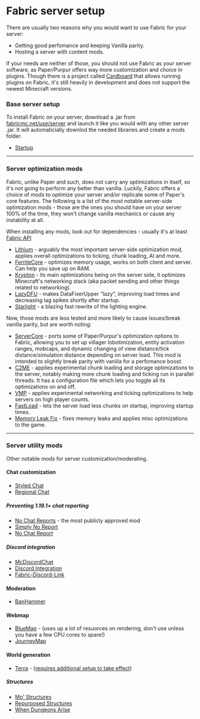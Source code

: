 # Fabric server setup
There are usually two reasons why you would want to use Fabric for your server:

- Getting good perfomance and keeping Vanilla parity.
- Hosting a server with content mods.

If your needs are neither of those, you should not use Fabric as your server software, as Paper/Purpur offers way more customization and choice in plugins.
Though there is a project called [Cardboard](https://github.com/CardboardPowered/cardboard) that allows running plugins on Fabric, it's still heavily in development and does not support the newest Minecraft versions.

### Base server setup
To install Fabric on your server, download a .jar from [fabricmc.net/use/server](fabricmc.net/use/server) and launch it like you would with any other server .jar. It will automaticially downlod the needed libraries and create a mods folder.

- [Startup](startup_guide)

---

### Server optimization mods
Fabric, unlike Paper and such, does not carry any optimizations in itself, so it's not going to perform any better than vanilla.
Luckily, Fabric offers a choice of mods to optimize your server and/or replicate some of Paper's core features. The following is a list of the most notable server-side optimization mods - those are the ones you should have on your server 100% of the time, they won't change vanilla mechanics or cause any instability at all.

When installing any mods, look out for dependencies - usually it's at least [Fabric API]()

- [Lithium](https://modrinth.com/mod/lithium) - arguably the most important server-side optimization mod, applies overall optimizations to ticking, chunk loading, AI and more.
- [FerriteCore](https://modrinth.com/mod/ferrite-core) - optimizes memory usage, works on both client and server. Can help you save up on RAM.
- [Krypton](https://modrinth.com/mod/krypton) - its main optimizations being on the server side, it optimizes Minecraft's networking stack (aka packet sending and other things related to networking).
- [LazyDFU](https://modrinth.com/mod/lazydfu) - makes DataFixerUpper "lazy", improving load times and decreasing lag spikes shortly after startup. 
- [Starlight](https://modrinth.com/mod/starlight) - a blazing fast rewrite of the lighting engine.

Now, those mods are less tested and more likely to cause issues/break vanilla parity, but are worth noting:

- [ServerCore](https://modrinth.com/mod/servercore) - ports some of Paper/Purpur's optimization options to Fabric, allowing you to set up villager lobotimization, entity activation ranges, mobcaps, and dynamic changing of view distance/tick distance/simulation distance depending on server load. This mod is intended to slightly break parity with vanilla for a perfomance boost.
- [C2ME](https://modrinth.com/mod/c2me-fabric) - applies experimental chunk loading and storage optimizations to the server, notably making more chunk loading and ticking run in parallel threads. It has a configuration file which lets you toggle all its optimizations on and off.
- [VMP](https://modrinth.com/mod/vmp-fabric) - applies experimental networking and ticking optimizations to help servers on high player counts.
- [FastLoad](https://modrinth.com/mod/fastload) - lets the server load less chunks on startup, improving startup times.
- [Memory Leak Fix](https://modrinth.com/mod/memoryleakfix) - fixes memory leaks and applies misc optimizations to the game.

---

### Server utility mods

Other notable mods for server customization/moderating.

#### Chat customization

- [Styled Chat](https://modrinth.com/mod/styled-chat)
- [Regional Chat](https://modrinth.com/mod/regional-chat)

##### Preventing 1.19.1+ chat reporting

- [No Chat Reports](https://modrinth.com/mod/no-chat-reports) - the most publicly approved mod
- [Simply No Report](https://modrinth.com/mod/simply-no-report)
- [No Chat Report](https://modrinth.com/mod/no-chat-report)

##### Discord integration

- [McDiscordChat](https://modrinth.com/mod/mcdiscordchat)
- [Discord Integration](https://modrinth.com/mod/dcintegration)
- [Fabric-Discord-Link](https://modrinth.com/mod/fabric-discord-link)

#### Moderation

- [BanHammer]()

#### Webmap

- [BlueMap](https://modrinth.com/mod/bluemap) - (uses up a lot of resuorces on rendering, don't use unless you have a few CPU cores to spare!)
- [JourneyMap](https://modrinth.com/mod/journeymap)

#### World generation

- [Terra](https://modrinth.com/mod/terra) - ([requires additional setup to take effect](https://terra.polydev.org/install/mod-server-world-creation.html))

##### Structures

- [Mo' Structures](https://modrinth.com/mod/mo-structures)
- [Repurposed Structures](https://modrinth.com/mod/repurposed-structures-fabric)
- [When Dungeons Arise](https://modrinth.com/mod/when-dungeons-arise)
